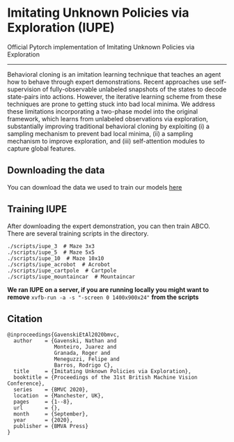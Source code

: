 # Imitating Unknown Policies via Exploration (IUPE)
Official Pytorch implementation of Imitating Unknown Policies via Exploration

---

Behavioral cloning is an imitation learning technique that teaches an agent how to behave through expert demonstrations.
Recent approaches use self-supervision of fully-observable unlabeled snapshots of the states to decode state-pairs into actions.
However, the iterative learning scheme from these techniques are prone to getting stuck into bad local minima.
We address these limitations incorporating a two-phase model into the original framework, which learns from unlabeled observations via exploration, substantially improving traditional behavioral cloning by exploiting (i) a sampling mechanism to prevent bad local minima, (ii) a sampling mechanism to improve exploration, and (iii) self-attention modules to capture global features.

## Downloading the data
You can download the data we used to train our models [here](https://drive.google.com/file/d/1_wnrfv1OEM_EuPaF5tMF2l2ZJjr9lJVh/view?usp=sharing)

## Training IUPE

After downloading the expert demonstration, you can then train ABCO. There are several training scripts in the directory. 

```
./scripts/iupe_3  # Maze 3x3
./scripts/iupe_5  # Maze 5x5
./scripts/iupe_10  # Maze 10x10
./scripts/iupe_acrobot  # Acrobot
./scripts/iupe_cartpole  # Cartpole
./scripts/iupe_mountaincar  # Mountaincar
```
**We ran IUPE on a server, if you are running locally you might want to remove** ```xvfb-run -a -s "-screen 0 1400x900x24"``` **from the scripts**

## Citation

```
@inproceedings{GavenskiEtAl2020bmvc,
  author    = {Gavenski, Nathan and
               Monteiro, Juarez and 
               Granada, Roger and 
               Meneguzzi, Felipe and 
               Barros, Rodrigo C},
  title     = {Imitating Unknown Policies via Exploration},
  booktitle = {Proceedings of the 31st British Machine Vision Conference},
  series    = {BMVC 2020},
  location  = {Manchester, UK},
  pages     = {1--8},
  url       = {},
  month     = {September},
  year      = {2020},
  publisher = {BMVA Press}
}
```
